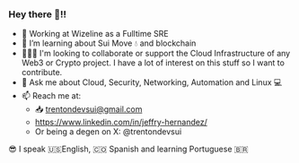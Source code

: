 ### Hey there 👀!!


- 🔭 Working at Wizeline as a Fulltime SRE 
- 🌱 I’m learning about Sui Move 💧 and blockchain
- 👨🏽‍💻 I'm looking to collaborate or support the Cloud Infrastructure of any Web3 or Crypto project. I have a lot of interest on this stuff so I want to contribute.
- 💬 Ask me about Cloud, Security, Networking, Automation and Linux 💻
- 📫 Reach me at: 
  - 📥 trentondevsui@gmail.com
  - https://www.linkedin.com/in/jeffry-hernandez/
  - Or being a degen on X: @trentondevsui

😎 I speak 🇺🇸English, 🇨🇴 Spanish and learning Portuguese 🇧🇷
